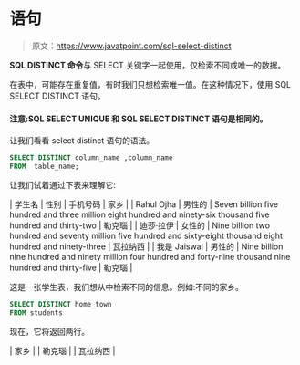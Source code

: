 # 语句

> 原文：<https://www.javatpoint.com/sql-select-distinct>

**SQL DISTINCT 命令**与 SELECT 关键字一起使用，仅检索不同或唯一的数据。

在表中，可能存在重复值，有时我们只想检索唯一值。在这种情况下，使用 SQL SELECT DISTINCT 语句。

#### 注意:SQL SELECT UNIQUE 和 SQL SELECT DISTINCT 语句是相同的。

让我们看看 select distinct 语句的语法。

```sql
SELECT DISTINCT column_name ,column_name
FROM  table_name;

```

让我们试着通过下表来理解它:

| 学生名 | 性别 | 手机号码 | 家乡 |
| Rahul Ojha | 男性的 | Seven billion five hundred and three million eight hundred and ninety-six thousand five hundred and thirty-two | 勒克瑙 |
| 迪莎·拉伊 | 女性的 | Nine billion two hundred and seventy million five hundred and sixty-eight thousand eight hundred and ninety-three | 瓦拉纳西 |
| 我是 Jaiswal | 男性的 | Nine billion nine hundred and ninety million four hundred and forty-nine thousand nine hundred and thirty-five | 勒克瑙 |

这是一张学生表，我们想从中检索不同的信息。例如:不同的家乡。

```sql
SELECT DISTINCT home_town
FROM students

```

现在，它将返回两行。

| 家乡 |
| 勒克瑙 |
| 瓦拉纳西 |